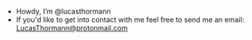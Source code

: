 - Howdy, I’m @lucasthormann
- If you'd like to get into contact with me feel free to send me an email: LucasThormann@protonmail.com

<!---
lucasthormann/lucasthormann is a ✨ special ✨ repository because its `README.md` (this file) appears on your GitHub profile.
You can click the Preview link to take a look at your changes.
--->
